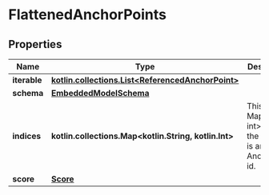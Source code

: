 
# FlattenedAnchorPoints

## Properties
Name | Type | Description | Notes
------------ | ------------- | ------------- | -------------
**iterable** | [**kotlin.collections.List&lt;ReferencedAnchorPoint&gt;**](ReferencedAnchorPoint) |  | 
**schema** | [**EmbeddedModelSchema**](EmbeddedModelSchema) |  |  [optional]
**indices** | **kotlin.collections.Map&lt;kotlin.String, kotlin.Int&gt;** | This is a Map&lt;String, int&gt; where the the key is an AnchorPoint id. |  [optional]
**score** | [**Score**](Score) |  |  [optional]




